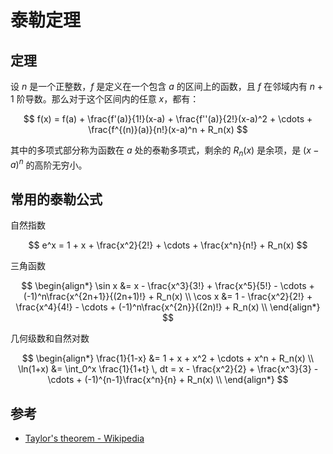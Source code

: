 # 泰勒定理

## 定理

设 $n$ 是一个正整数，$f$ 是定义在一个包含 $a$ 的区间上的函数，且 $f$ 在邻域内有 $n+1$ 阶导数。那么对于这个区间内的任意 $x$，都有：

$$
f(x) = f(a) + \frac{f'(a)}{1!}(x-a) + \frac{f''(a)}{2!}(x-a)^2 + \cdots + \frac{f^{(n)}(a)}{n!}(x-a)^n + R_n(x)
$$

其中的多项式部分称为函数在 $a$ 处的泰勒多项式，剩余的 $R_n(x)$ 是余项，是 $(x-a)^n$ 的高阶无穷小。

## 常用的泰勒公式

自然指数

$$
e^x = 1 + x + \frac{x^2}{2!} + \cdots + \frac{x^n}{n!} + R_n(x)
$$

三角函数

$$
\begin{align*}
\sin x &= x - \frac{x^3}{3!} + \frac{x^5}{5!} - \cdots + (-1)^n\frac{x^{2n+1}}{(2n+1)!} + R_n(x) \\
\cos x &= 1 - \frac{x^2}{2!} + \frac{x^4}{4!} - \cdots + (-1)^n\frac{x^{2n}}{(2n)!} + R_n(x) \\
\end{align*}
$$

几何级数和自然对数

$$
\begin{align*}
\frac{1}{1-x} &= 1 + x + x^2 + \cdots + x^n + R_n(x) \\
\ln(1+x) &= \int_0^x \frac{1}{1+t} \, dt = x - \frac{x^2}{2} + \frac{x^3}{3} - \cdots + (-1)^{n-1}\frac{x^n}{n} + R_n(x) \\
\end{align*}
$$

## 参考

- [Taylor's theorem - Wikipedia](https://en.wikipedia.org/wiki/Taylor%27s_theorem)
